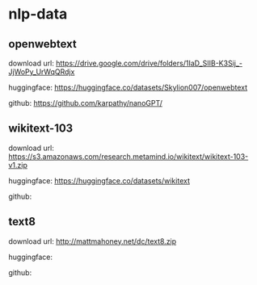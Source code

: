 # nlp-data



## openwebtext

download url: https://drive.google.com/drive/folders/1IaD_SIIB-K3Sij_-JjWoPy_UrWqQRdjx

huggingface: https://huggingface.co/datasets/Skylion007/openwebtext

github: https://github.com/karpathy/nanoGPT/


## wikitext-103

download url: https://s3.amazonaws.com/research.metamind.io/wikitext/wikitext-103-v1.zip

huggingface: https://huggingface.co/datasets/wikitext

github: 


## text8

download url: http://mattmahoney.net/dc/text8.zip

huggingface: 

github: 




